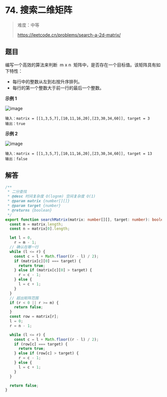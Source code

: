 # 74. 搜索二维矩阵

> 难度：中等
>
> https://leetcode.cn/problems/search-a-2d-matrix/

## 题目

编写一个高效的算法来判断  m x n  矩阵中，是否存在一个目标值。该矩阵具有如下特性：

- 每行中的整数从左到右按升序排列。
- 每行的第一个整数大于前一行的最后一个整数。

**示例 1**

![image](https://user-images.githubusercontent.com/25545052/174262900-9fb2d09d-484c-4c67-9e00-837943186a71.png)

```
输入：matrix = [[1,3,5,7],[10,11,16,20],[23,30,34,60]], target = 3
输出：true
```

**示例 2**

![image](https://user-images.githubusercontent.com/25545052/174262904-93661dba-fa8a-4846-b66d-e3b558228591.png)

```
输入：matrix = [[1,3,5,7],[10,11,16,20],[23,30,34,60]], target = 13
输出：false
```

## 解答

```typescript
/**
 * 二分查找
 * @desc 时间复杂度 O(lognm) 空间复杂度 O(1)
 * @param matrix {number[][]}
 * @param target {number}
 * @returns {boolean}
 */
export function searchMatrix(matrix: number[][], target: number): boolean {
  const m = matrix.length;
  const n = matrix[0].length;

  let l = 0,
    r = m - 1;
  // 确认在哪一行
  while (l <= r) {
    const c = l + Math.floor((r - l) / 2);
    if (matrix[c][0] === target) {
      return true;
    } else if (matrix[c][0] > target) {
      r = c - 1;
    } else {
      l = c + 1;
    }
  }
  // 超出矩阵范围
  if (r < 0 || r >= m) {
    return false;
  }
  const row = matrix[r];
  l = 0;
  r = n - 1;

  while (l <= r) {
    const c = l + Math.floor((r - l) / 2);
    if (row[c] === target) {
      return true;
    } else if (row[c] > target) {
      r = c - 1;
    } else {
      l = c + 1;
    }
  }

  return false;
}
```
